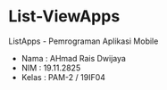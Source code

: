 # List-ViewApps
ListApps - Pemrograman Aplikasi Mobile 
- Nama  : AHmad Rais Dwijaya
- NIM   : 19.11.2825
- Kelas : PAM-2 / 19IF04
